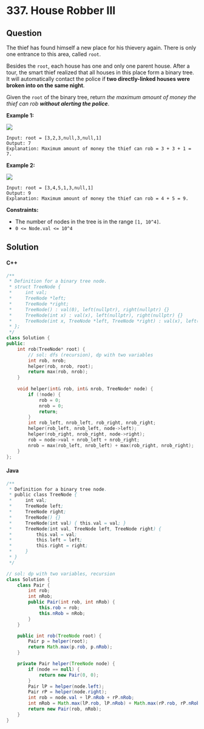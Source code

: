 # 337. House Robber III

## Question

The thief has found himself a new place for his thievery again. There is only one entrance to this area, called `root`.

Besides the `root`, each house has one and only one parent house. After a tour, the smart thief realized that all houses in this place form a binary tree. It will automatically contact the police if **two directly-linked houses were broken into on the same night**.

Given the `root` of the binary tree, return _the maximum amount of money the thief can rob **without alerting the police**_.

**Example 1:**

![](https://assets.leetcode.com/uploads/2021/03/10/rob1-tree.jpg)

```
Input: root = [3,2,3,null,3,null,1]
Output: 7
Explanation: Maximum amount of money the thief can rob = 3 + 3 + 1 = 7.
```

**Example 2:**

![](https://assets.leetcode.com/uploads/2021/03/10/rob2-tree.jpg)

```
Input: root = [3,4,5,1,3,null,1]
Output: 9
Explanation: Maximum amount of money the thief can rob = 4 + 5 = 9.
```

**Constraints:**

* The number of nodes in the tree is in the range `[1, 10^4]`.
* `0 <= Node.val <= 10^4`

## Solution

#### C++

```cpp
/**
 * Definition for a binary tree node.
 * struct TreeNode {
 *     int val;
 *     TreeNode *left;
 *     TreeNode *right;
 *     TreeNode() : val(0), left(nullptr), right(nullptr) {}
 *     TreeNode(int x) : val(x), left(nullptr), right(nullptr) {}
 *     TreeNode(int x, TreeNode *left, TreeNode *right) : val(x), left(left), right(right) {}
 * };
 */
class Solution {
public:
    int rob(TreeNode* root) {
        // sol: dfs (recursion), dp with two variables
        int rob, nrob;
        helper(rob, nrob, root);
        return max(rob, nrob);
    }
    
    void helper(int& rob, int& nrob, TreeNode* node) {
        if (!node) {
            rob = 0;
            nrob = 0;
            return;
        }
        int rob_left, nrob_left, rob_right, nrob_right;
        helper(rob_left, nrob_left, node->left);
        helper(rob_right, nrob_right, node->right);
        rob = node->val + nrob_left + nrob_right;
        nrob = max(rob_left, nrob_left) + max(rob_right, nrob_right);
    }
};
```

#### Java

```java
/**
 * Definition for a binary tree node.
 * public class TreeNode {
 *     int val;
 *     TreeNode left;
 *     TreeNode right;
 *     TreeNode() {}
 *     TreeNode(int val) { this.val = val; }
 *     TreeNode(int val, TreeNode left, TreeNode right) {
 *         this.val = val;
 *         this.left = left;
 *         this.right = right;
 *     }
 * }
 */

// sol: dp with two variables, recursion
class Solution {
    class Pair {
        int rob;
        int nRob;
        public Pair(int rob, int nRob) {
            this.rob = rob;
            this.nRob = nRob;
        }
    }

    public int rob(TreeNode root) {
        Pair p = helper(root);
        return Math.max(p.rob, p.nRob);
    }

    private Pair helper(TreeNode node) {
        if (node == null) {
            return new Pair(0, 0);
        }
        Pair lP = helper(node.left);
        Pair rP = helper(node.right);
        int rob = node.val + lP.nRob + rP.nRob;
        int nRob = Math.max(lP.rob, lP.nRob) + Math.max(rP.rob, rP.nRob);
        return new Pair(rob, nRob);
    }
}
```
